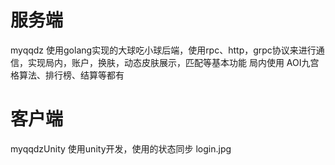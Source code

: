 # 服务端
 myqqdz
 使用golang实现的大球吃小球后端，使用rpc、http，grpc协议来进行通信，实现局内，账户，换肤，动态皮肤展示，匹配等基本功能
 局内使用
 AOI九宫格算法、排行榜、结算等都有
# 客户端
  myqqdzUnity
  使用unity开发，使用的状态同步
  login.jpg
